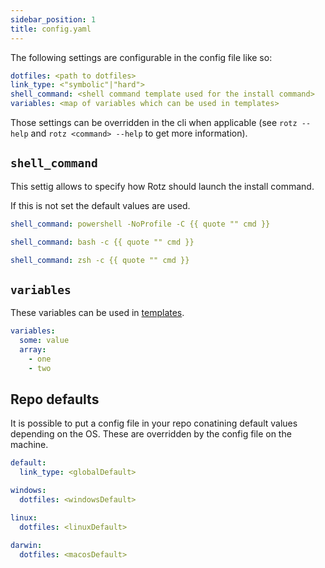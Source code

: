 ```yaml
---
sidebar_position: 1
title: config.yaml
---
```


The following settings are configurable in the config file like so:

```yaml title="config.yaml"
dotfiles: <path to dotfiles>
link_type: <"symbolic"|"hard">
shell_command: <shell command template used for the install command>
variables: <map of variables which can be used in templates>
```

Those settings can be overridden in the cli when applicable (see `rotz --help` and `rotz <command> --help` to get more information).

## `shell_command`

This settig allows to specify how Rotz should launch the install command.

If this is not set the default values are used.

```yaml title="Windows"
shell_command: powershell -NoProfile -C {{ quote "" cmd }}
```

```yaml title="Linux"
shell_command: bash -c {{ quote "" cmd }}
```

```yaml title="MacOS"
shell_command: zsh -c {{ quote "" cmd }}
```

## `variables`

These variables can be used in [templates](templating.md).

```yaml title="config.yaml"
variables:
  some: value
  array:
    - one
    - two
```

## Repo defaults

It is possible to put a config file in your repo conatining default values depending on the OS. These are overridden by the config file on the machine.

```yaml title=".dotfiles/config.yaml"
default:
  link_type: <globalDefault>

windows:
  dotfiles: <windowsDefault>

linux:
  dotfiles: <linuxDefault>

darwin:
  dotfiles: <macosDefault>
```
